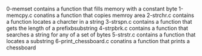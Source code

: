 0-memset contains a function that fills memory with a constant byte
1-memcpy.c conatins a function that copies memroy area
2-strchr.c contains a function locates a charcter in a string
3-strspn.c contains a function that gets the length of a prefixbsubstring
4-strpbrk.c contains a function that searches a string for any of a set of bytes
5-strstr.c contains a function that locates a substring
6-print_chessboard.c conatins a function that prints a chessboard
